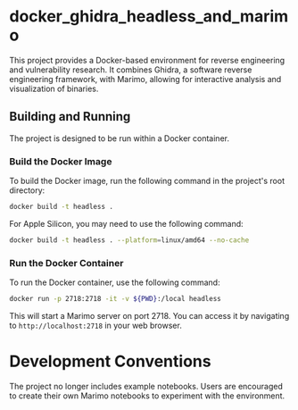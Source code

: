 # docker_ghidra_headless_and_marimo

This project provides a Docker-based environment for reverse engineering and vulnerability research. It combines Ghidra, a software reverse engineering framework, with Marimo, allowing for interactive analysis and visualization of binaries.

## Building and Running

The project is designed to be run within a Docker container.

### Build the Docker Image

To build the Docker image, run the following command in the project's root directory:

```bash
docker build -t headless .
```

For Apple Silicon, you may need to use the following command:

```bash
docker build -t headless . --platform=linux/amd64 --no-cache
```

### Run the Docker Container

To run the Docker container, use the following command:

```bash
docker run -p 2718:2718 -it -v ${PWD}:/local headless
```

This will start a Marimo server on port 2718. You can access it by navigating to `http://localhost:2718` in your web browser.

# Development Conventions

The project no longer includes example notebooks. Users are encouraged to create their own Marimo notebooks to experiment with the environment.
